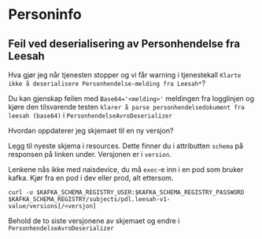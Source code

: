 # Personinfo

## Feil ved deserialisering av Personhendelse fra Leesah

Hva gjør jeg når tjenesten stopper og vi får warning i tjenestekall `Klarte ikke å deserialisere Personhendelse-melding fra Leesah*`?

Du kan gjenskap feilen med `Base64='<melding>'` meldingen fra logglinjen og kjøre den tilsvarende testen `klarer å parse personhendelsedokument fra leesah (base64)` i `PersonhendelseAvroDeserializer`

Hvordan oppdaterer jeg skjemaet til en ny versjon?

Legg til nyeste skjema i resources. Dette finner du i attributten `schema` på responsen på linken under. Versjonen er i `version`.

Lenkene nås ikke med naisdevice, du må `exec`-e inn i en pod som bruker kafka. Kjør fra en pod i dev eller prod, alt ettersom.

```shell
curl -u $KAFKA_SCHEMA_REGISTRY_USER:$KAFKA_SCHEMA_REGISTRY_PASSWORD $KAFKA_SCHEMA_REGISTRY/subjects/pdl.leesah-v1-value/versions[/<versjon]
```

Behold de to siste versjonene av skjemaet og endre i `PersonhendelseAvroDeserializer`
